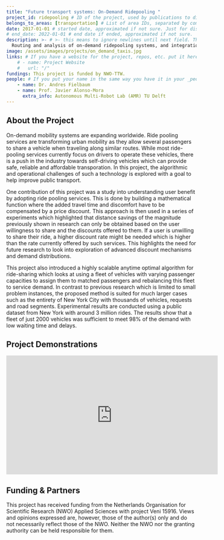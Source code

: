 ```yaml
---
title: "Future transport systems: On-Demand Ridepooling "
project_id: ridepooling # ID of the project, used by publications to display in this project.
belongs_to_areas: [transportation] # List of area IDs, separated by commas.
date: 2017-01-01 # started date, approximated if not sure. Just for display purposes and ordering
# end_date: 2022-01-01 # end date if ended, approximated if not sure.
description: >- # >- this means to ignore newlines until next field. This is the short project description, displayed in the project's card"
  Routing and analysis of on-demand ridepooling systems, and integration into public transport. 
image: /assets/images/projects/on_demand_taxis.jpg
links: # If you have a website for the project, repos, etc. put it here.
    # - name: Project Website
    #   url: "/"
fundings: This project is funded by NWO-TTW.
people: # If you put your name in the same way you have it in your _people entry, your preferred link will be added. extra_info is optional.
    - name: Dr. Andres Fielbaum
    - name: Prof. Javier Alonso-Mora
      extra_info: Autonomous Multi-Robot Lab (AMR) TU Delft
---
```

<!-- Here you put the main body of the page, in markdown. You can also mix in html, or change this .md to .html -->
<!-- The fields of People, Funding, Links and Publications will be generated automatically -->

## About the Project

On-demand mobility systems are expanding worldwide. Ride pooling services are transforming urban mobility as they allow several passengers to share a vehicle when traveling along similar routes. While most ride-pooling services currently focus on drivers to operate these vehicles, there is a push in the industry towards self-driving vehicles which can provide safe, reliable and affordable transporation. In this project, the algorithmic and operational challenges of such a technology is explored with a goal to help improve public transport. 

One contribution of this project was a study into understanding user benefit by adopting ride pooling services. This is done by building a mathematical function where the added travel time and discomfort have to be compensated by a price discount. This approach is then used in a series of experiments which highlighted that distance savings of the magnitude previously shown in research can only be obtained based on the user willingness to share and the discounts offered to them. If a user is unwilling to share their ride, a higher discount rate might be needed which is higher than the rate currently offered by such services. This highlights the need for future research to look into exploration of advanced discount mechanisms and demand distributions. 

This project also introduced a highly scalable anytime optimal algorithm for ride-sharing which looks at using a fleet of vehicles with varying passenger capacities to assign them to matched passengers and rebalancing this fleet to service demand. In contrast to previous research which is limited to small problem instances, the proposed method is suited for much larger cases such as the entirety of New York City with thousands of vehicles, requests and road segments. Experimental results are conducted using a public dataset from New York with around 3 million rides. The results show that a fleet of just 2000 vehicles was sufficient to meet 98% of the demand with low waiting time and delays.   

## Project Demonstrations

<div class="video-wrapper ratio ratio-16x9"> 
  <iframe width="560" height="315" src="https://www.youtube.com/embed/xHWrRci0H54?si=u6Vs35WfOK3fPhYY&mute=1" title="YouTube video player" frameborder="0" allow="accelerometer; autoplay; clipboard-write; encrypted-media; gyroscope; picture-in-picture; web-share" referrerpolicy="strict-origin-when-cross-origin" allowfullscreen></iframe>
</div>


## Funding & Partners

This project has received funding from the Netherlands Organisation for Scientific Research (NWO) Applied Sciences with project Veni 15916. Views and opinions expressed are, however, those of the author(s) only and do not necessarily reflect those of the NWO. Neither the NWO nor the granting authority can be held responsible for them.
